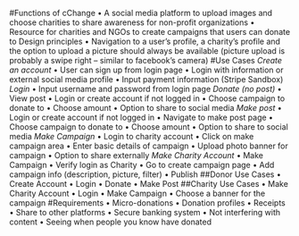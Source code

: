 #Functions of cChange
  • A social media platform to upload images and choose charities to share awareness for non-profit organizations
  • Resource for charities and NGOs to create campaigns that users can donate to Design principles
  • Navigation to a user’s profile, a charity’s profile and the option to upload a picture should always be available (picture upload is probably a swipe right – similar to facebook’s camera)
#Use Cases
  *Create an account*
    • User can sign up from login page
    • Login with information or external social media profile
    • Input payment information (Stripe Sandbox)
  *Login*
    • Input username and password from login page
  *Donate (no post)*
    • View post
    • Login or create account if not logged in
    • Choose campaign to donate to
    • Choose amount
    • Option to share to social media
  *Make post*
    • Login or create account if not logged in
    • Navigate to make post page
    • Choose campaign to donate to
    • Choose amount
    • Option to share to social media
  *Make Campaign*
    • Login to charity account
    • Click on make campaign area
    • Enter basic details of campaign
    • Upload photo banner for campaign
    • Option to share externally
  *Make Charity Account*
    • Make Campaign
    • Verify login as Charity
    • Go to create campaign page
    • Add campaign info (description, picture, filter)
    • Publish
  ##Donor Use Cases
    • Create Account
    • Login
    • Donate
    • Make Post
  ##Charity Use Cases
    • Make Charity Account
    • Login
    • Make Campaign
    • Choose a banner for the campaign
#Requirements
  • Micro-donations
  • Donation profiles
  • Receipts
  • Share to other platforms
  • Secure banking system
  • Not interfering with content
  • Seeing when people you know have donated
